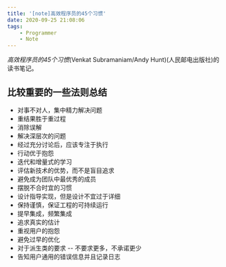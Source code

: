 ```yaml
---
title: '[note]高效程序员的45个习惯'
date: 2020-09-25 21:08:06
tags:
    - Programmer
    - Note
---
```


*高效程序员的45个习惯*(Venkat Subramaniam/Andy Hunt)(人民邮电出版社)的读书笔记。

## 比较重要的一些法则总结

+ 对事不对人，集中精力解决问题
+ 重结果胜于重过程
+ 消除误解
+ 解决深层次的问题
+ 经过充分讨论后，应该专注于执行
+ 行动优于抱怨
+ 迭代和增量式的学习
+ 评估新技术的优势，而不是盲目追求
+ 避免成为团队中最优秀的成员
+ 摆脱不合时宜的习惯
+ 设计指导实现，但是设计不宜过于详细
+ 保持谨慎，保证工程的可持续运行
+ 提早集成，频繁集成
+ 追求真实的估计
+ 重视用户的抱怨
+ 避免过早的优化
+ 对于派生类的要求 -- 不要求更多，不承诺更少
+ 告知用户通用的错误信息并且记录日志

